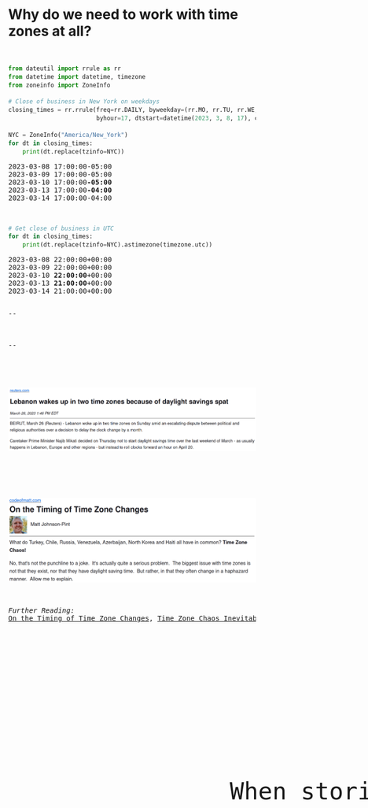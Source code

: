 # Why do we need to work with time zones at all?
<br/>

```python
from dateutil import rrule as rr
from datetime import datetime, timezone
from zoneinfo import ZoneInfo

# Close of business in New York on weekdays
closing_times = rr.rrule(freq=rr.DAILY, byweekday=(rr.MO, rr.TU, rr.WE, rr.TH, rr.FR),
                         byhour=17, dtstart=datetime(2023, 3, 8, 17), count=5)

NYC = ZoneInfo("America/New_York")
for dt in closing_times:
    print(dt.replace(tzinfo=NYC))
```
<pre style="margin-top: 0.5em">
2023-03-08 17:00:00-05:00
2023-03-09 17:00:00-05:00
2023-03-10 17:00:00<b>-05:00</b>
2023-03-13 17:00:00<b>-04:00</b>
2023-03-14 17:00:00-04:00
</pre>
<br/>

```python
# Get close of business in UTC
for dt in closing_times:
    print(dt.replace(tzinfo=NYC).astimezone(timezone.utc))
```
<pre style="margin-top: 0.5em">
2023-03-08 22:00:00+00:00
2023-03-09 22:00:00+00:00
2023-03-10 <b>22:00:00</b>+00:00
2023-03-13 <b>21:00:00</b>+00:00
2023-03-14 21:00:00+00:00
<pre>

--

<div style="position: fixed; display: flex; align-items: center; justify-content: space-around; top: 40%; font-size: 3rem">
<div style="max-width: 80%">
When storing datetimes where the <em>wall time</em> matters (e.g. meetings), you must store local time, because the mapping between UTC and local time is <em>not stable</em>.</div>
</div>

--

<!-- .slide: data-visibility="hidden" -->

<p style="text-align: center">
<img src="images/lebanon_news.png" alt="Lebanon wakes up in two time zones because of daylight savings spat — a news article from reuters about Lebanon changing their time zone at the last minute."
/>

</p>

<p style="text-align: center">
<img src="images/timing_of_timezone_changes.png" alt="A screenshot of the opening paragraph of Matt Johnson-Pint's 'On the Timing of Time Zone Changes'"
/>
</p>

<span><em>Further Reading:</em> 
<a href="https://codeofmatt.com/on-the-timing-of-time-zone-changes/">On the Timing of Time Zone Changes</a>, <a href="https://codeofmatt.com/time-zone-chaos-inevitable-in-egypt/">Time Zone Chaos Inevitable in Egypt</a></span>
